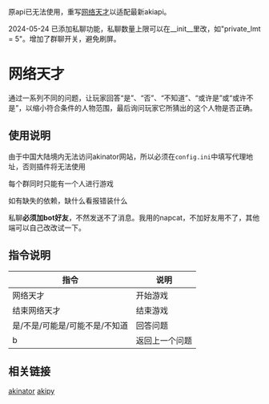 原api已无法使用，重写[网络天才](https://github.com/HMScygnet/akinator/tree/master)以适配最新akiapi。

2024-05-24 已添加私聊功能，私聊数量上限可以在__init__里改，如"private_lmt = 5"。增加了群聊开关，避免刷屏。
# 网络天才

通过一系列不同的问题，让玩家回答“是”、“否”、“不知道”、“或许是”或“或许不是”，以缩小符合条件的人物范围，最后询问玩家它所猜出的这个人物是否正确。

## 使用说明

由于中国大陆境内无法访问akinator网站，所以必须在`config.ini`中填写代理地址，否则插件将无法使用

每个群同时只能有一个人进行游戏

如有缺失的依赖，缺什么看报错装什么

私聊**必须加bot好友**，不然发送不了消息。我用的napcat，不加好友用不了，其他端可以自己改改试一下。

## 指令说明

|指令|说明|
|-----|-----|
|网络天才|开始游戏|
|结束网络天才|结束游戏|
|是/不是/可能是/可能不是/不知道|回答问题|
|b|返回上一个问题|

## 相关链接

[akinator](https://akinator.com/)
[akipy](https://github.com/advnpzn/akipy)
